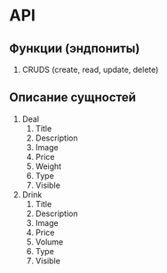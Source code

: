 # API

## Функции (эндпониты)

1. CRUDS (create, read, update, delete)

## Описание сущностей

1. Deal
   1. Title
   2. Description
   3. Image
   4. Price
   5. Weight
   6. Type
   7. Visible
2. Drink
   1. Title
   2. Description
   3. Image
   4. Price
   5. Volume
   6. Type
   7. Visible
